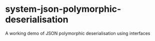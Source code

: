 # system-json-polymorphic-deserialisation
A working demo of JSON polymorphic deserialisation using interfaces
